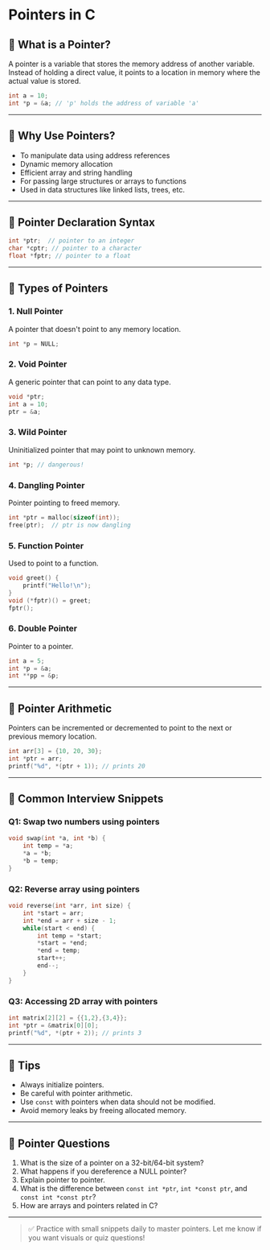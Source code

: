 # Pointers in C

## 🔹 What is a Pointer?

A pointer is a variable that stores the memory address of another variable. Instead of holding a direct value, it points to a location in memory where the actual value is stored.

```c
int a = 10;
int *p = &a; // 'p' holds the address of variable 'a'
```

---

## 🔹 Why Use Pointers?

- To manipulate data using address references
- Dynamic memory allocation
- Efficient array and string handling
- For passing large structures or arrays to functions
- Used in data structures like linked lists, trees, etc.

---

## 🔹 Pointer Declaration Syntax

```c
int *ptr;  // pointer to an integer
char *cptr; // pointer to a character
float *fptr; // pointer to a float
```

---

## 🔹 Types of Pointers

### 1. **Null Pointer**

A pointer that doesn't point to any memory location.

```c
int *p = NULL;
```

### 2. **Void Pointer**

A generic pointer that can point to any data type.

```c
void *ptr;
int a = 10;
ptr = &a;
```

### 3. **Wild Pointer**

Uninitialized pointer that may point to unknown memory.

```c
int *p; // dangerous!
```

### 4. **Dangling Pointer**

Pointer pointing to freed memory.

```c
int *ptr = malloc(sizeof(int));
free(ptr);  // ptr is now dangling
```

### 5. **Function Pointer**

Used to point to a function.

```c
void greet() {
    printf("Hello!\n");
}
void (*fptr)() = greet;
fptr();
```

### 6. **Double Pointer**

Pointer to a pointer.

```c
int a = 5;
int *p = &a;
int **pp = &p;
```

---

## 🔹 Pointer Arithmetic

Pointers can be incremented or decremented to point to the next or previous memory location.

```c
int arr[3] = {10, 20, 30};
int *ptr = arr;
printf("%d", *(ptr + 1)); // prints 20
```

---

## 🔹 Common Interview Snippets

### Q1: Swap two numbers using pointers

```c
void swap(int *a, int *b) {
    int temp = *a;
    *a = *b;
    *b = temp;
}
```

### Q2: Reverse array using pointers

```c
void reverse(int *arr, int size) {
    int *start = arr;
    int *end = arr + size - 1;
    while(start < end) {
        int temp = *start;
        *start = *end;
        *end = temp;
        start++;
        end--;
    }
}
```

### Q3: Accessing 2D array with pointers

```c
int matrix[2][2] = {{1,2},{3,4}};
int *ptr = &matrix[0][0];
printf("%d", *(ptr + 2)); // prints 3
```

---

## 🔹 Tips

- Always initialize pointers.
- Be careful with pointer arithmetic.
- Use `const` with pointers when data should not be modified.
- Avoid memory leaks by freeing allocated memory.

---

## 🔹 Pointer Questions

1. What is the size of a pointer on a 32-bit/64-bit system?
2. What happens if you dereference a NULL pointer?
3. Explain pointer to pointer.
4. What is the difference between `const int *ptr`, `int *const ptr`, and `const int *const ptr`?
5. How are arrays and pointers related in C?

---

> ✅ Practice with small snippets daily to master pointers. Let me know if you want visuals or quiz questions!


